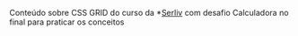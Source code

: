 Conteúdo sobre CSS GRID do curso da *[Serliv](https://bit.ly/css-html-js) com desafio Calculadora no final para praticar os conceitos